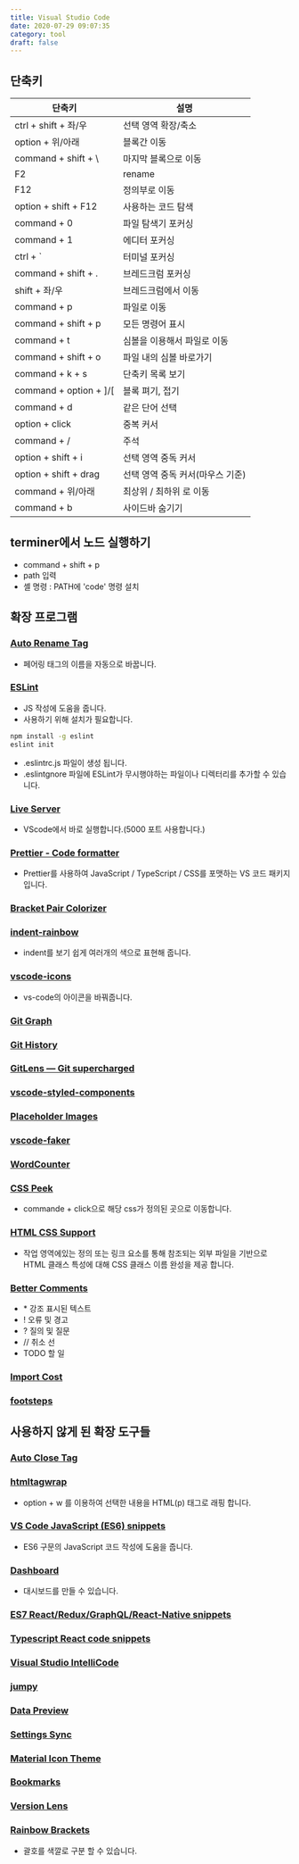 ```yaml
---
title: Visual Studio Code
date: 2020-07-29 09:07:35
category: tool
draft: false
---
```


## 단축키

| 단축키                 | 설명                             |
| ---------------------- | -------------------------------- |
| ctrl + shift + 좌/우   | 선택 영역 확장/축소              |
| option + 위/아래       | 블록간 이동                      |
| command + shift + \    | 마지막 블록으로 이동             |
| F2                     | rename                           |
| F12                    | 정의부로 이동                    |
| option + shift + F12   | 사용하는 코드 탐색               |
| command + 0            | 파일 탐색기 포커싱               |
| command + 1            | 에디터 포커싱                    |
| ctrl + \`              | 터미널 포커싱                    |
| command + shift + .    | 브레드크럼 포커싱                |
| shift + 좌/우          | 브레드크럼에서 이동              |
| command + p            | 파일로 이동                      |
| command + shift + p    | 모든 명령어 표시                 |
| command + t            | 심볼을 이용해서 파일로 이동      |
| command + shift + o    | 파일 내의 심볼 바로가기          |
| command + k + s        | 단축키 목록 보기                 |
| command + option + ]/[ | 블록 펴기, 접기                  |
| command + d            | 같은 단어 선택                   |
| option + click         | 중복 커서                        |
| command + /            | 주석                             |
| option + shift + i     | 선택 영역 중독 커서              |
| option + shift + drag  | 선택 영역 중독 커서(마우스 기준) |
| command + 위/아래      | 최상위 / 최하위 로 이동          |
| command + b            | 사이드바 숨기기                  |

## terminer에서 노드 실행하기

- command + shift + p
- path 입력
- 셸 명령 : PATH에 'code' 명령 설치

## 확장 프로그램

### [Auto Rename Tag](https://marketplace.visualstudio.com/items?itemName=formulahendry.auto-rename-tag)

- 페어링 태그의 이름을 자동으로 바꿉니다.

### [ESLint](https://marketplace.visualstudio.com/items?itemName=dbaeumer.vscode-eslint)

- JS 작성에 도움을 줍니다.
- 사용하기 위해 설치가 필요합니다.

```bash
npm install -g eslint
eslint init
```

- .eslintrc.js 파일이 생성 됩니다.
- .eslintgnore 파일에 ESLint가 무시행야하는 파일이나 디렉터리를 추가할 수 있습니다.

### [Live Server](https://marketplace.visualstudio.com/items?itemName=ritwickdey.LiveServer)

- VScode에서 바로 실행합니다.(5000 포트 사용합니다.)

### [Prettier - Code formatter](https://marketplace.visualstudio.com/items?itemName=esbenp.prettier-vscode)

- Prettier를 사용하여 JavaScript / TypeScript / CSS를 포맷하는 VS 코드 패키지 입니다.

### [Bracket Pair Colorizer](https://marketplace.visualstudio.com/items?itemName=CoenraadS.bracket-pair-colorizer)

### [indent-rainbow](https://marketplace.visualstudio.com/items?itemName=oderwat.indent-rainbow)

- indent를 보기 쉽게 여러개의 색으로 표현해 줍니다.

### [vscode-icons](https://marketplace.visualstudio.com/items?itemName=vscode-icons-team.vscode-icons)

- vs-code의 아이콘을 바꿔줍니다.

### [Git Graph](https://marketplace.visualstudio.com/items?itemName=mhutchie.git-graph)

### [Git History](https://marketplace.visualstudio.com/items?itemName=donjayamanne.githistory)

### [GitLens — Git supercharged](https://marketplace.visualstudio.com/items?itemName=eamodio.gitlens)

### [vscode-styled-components](https://marketplace.visualstudio.com/items?itemName=jpoissonnier.vscode-styled-components)

### [Placeholder Images](https://marketplace.visualstudio.com/items?itemName=JakeWilson.vscode-placeholder-images)

### [vscode-faker](https://marketplace.visualstudio.com/items?itemName=deerawan.vscode-faker)

### [WordCounter](https://marketplace.visualstudio.com/items?itemName=kirozen.wordcounter)

### [CSS Peek](https://marketplace.visualstudio.com/items?itemName=pranaygp.vscode-css-peek)

- commande + click으로 해당 css가 정의된 곳으로 이동합니다.

### [HTML CSS Support](https://marketplace.visualstudio.com/items?itemName=ecmel.vscode-html-css)

- 작업 영역에있는 정의 또는 링크 요소를 통해 참조되는 외부 파일을 기반으로 HTML 클래스 특성에 대해 CSS 클래스 이름 완성을 제공 합니다.

### [Better Comments](https://marketplace.visualstudio.com/items?itemName=aaron-bond.better-comments)
- \* 강조 표시된 텍스트
- ! 오류 및 경고
- ? 질의 및 질문
- // 취소 선
- TODO 할 일

### [Import Cost](https://marketplace.visualstudio.com/items?itemName=wix.vscode-import-cost)

### [footsteps](https://marketplace.visualstudio.com/items?itemName=Wattenberger.footsteps)
## 사용하지 않게 된 확장 도구들

### [Auto Close Tag](https://marketplace.visualstudio.com/items?itemName=formulahendry.auto-close-tag)

### [htmltagwrap](https://marketplace.visualstudio.com/items?itemName=bradgashler.htmltagwrap)

- option + w 를 이용하여 선택한 내용을 HTML(p) 태그로 래핑 합니다.

### [VS Code JavaScript (ES6) snippets](https://marketplace.visualstudio.com/items?itemName=xabikos.JavaScriptSnippets)

- ES6 구문의 JavaScript 코드 작성에 도움을 줍니다.

### [Dashboard](https://marketplace.visualstudio.com/items?itemName=kruemelkatze.vscode-dashboard)

- 대시보드를 만들 수 있습니다.

### [ES7 React/Redux/GraphQL/React-Native snippets](https://marketplace.visualstudio.com/items?itemName=dsznajder.es7-react-js-snippets)

### [Typescript React code snippets](https://marketplace.visualstudio.com/items?itemName=infeng.vscode-react-typescript)

### [Visual Studio IntelliCode](https://marketplace.visualstudio.com/items?itemName=VisualStudioExptTeam.vscodeintellicode)

### [jumpy](https://marketplace.visualstudio.com/items?itemName=wmaurer.vscode-jumpy)

### [Data Preview](https://marketplace.visualstudio.com/items?itemName=RandomFractalsInc.vscode-data-preview)

### [Settings Sync](https://marketplace.visualstudio.com/items?itemName=Shan.code-settings-sync)

### [Material Icon Theme](https://marketplace.visualstudio.com/items?itemName=PKief.material-icon-theme)

### [Bookmarks](https://marketplace.visualstudio.com/items?itemName=alefragnani.Bookmarks)

### [Version Lens](https://marketplace.visualstudio.com/items?itemName=pflannery.vscode-versionlens)

### [Rainbow Brackets](https://marketplace.visualstudio.com/items?itemName=2gua.rainbow-brackets)

- 괄호를 색깔로 구분 할 수 있습니다.
